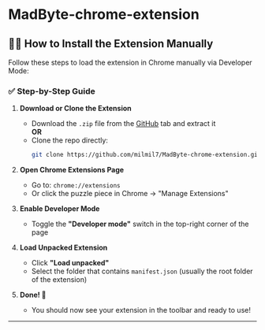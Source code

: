 # MadByte-chrome-extension
## 🧑‍💻 How to Install the Extension Manually

Follow these steps to load the extension in Chrome manually via Developer Mode:

### ✅ Step-by-Step Guide

1. **Download or Clone the Extension**
   - Download the `.zip` file from the [GitHub](https://github.com/milmil7/MadByte-chrome-extension) tab and extract it  
     **OR**  
   - Clone the repo directly:
     ```bash
     git clone https://github.com/milmil7/MadByte-chrome-extension.git
     ```

2. **Open Chrome Extensions Page**
   - Go to: `chrome://extensions`  
   - Or click the puzzle piece in Chrome → "Manage Extensions"

3. **Enable Developer Mode**
   - Toggle the **"Developer mode"** switch in the top-right corner of the page

4. **Load Unpacked Extension**
   - Click **"Load unpacked"**
   - Select the folder that contains `manifest.json` (usually the root folder of the extension)

5. **Done! 🎉**
   - You should now see your extension in the toolbar and ready to use!

---
